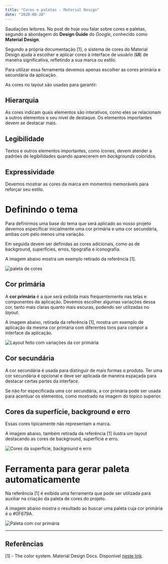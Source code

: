 ```yaml
---
title: "Cores e paletas - Material Design"
date: "2020-08-28"
---
```


Saudações leitores. No post de hoje vou falar sobre cores e paletas, segundo a abordagem do **Design Guide** do *Google*, conhecido como **Material Design**.

Segundo a própria documentação [1], o sistema de cores do Material Design ajuda a escolher e aplicar cores à interface de usuário (**UI**) de maneira significativa, refletindo a sua marca ou estilo. 

Para utilizar essa ferramenta devemos apenas escolher as cores primária e secundária da aplicação.

As cores no layout são usadas para garantir:

## Hierarquia

As cores indicam quais elementos são interativos, como eles se relacionam a outros elementos e seu nível de destaque. Os elementos importantes devem se destacar mais.

## Legibilidade

Textos e outros elementos importantes, como ícones, devem atender a padrões de legibilidades quando aparecerem em *backgrounds* coloridos.

## Expressividade

Devemos mostrar as cores da marca em momentos memoráveis para reforçar seu estilo.

# Definindo o tema

Para definirmos uma base do tema que será aplicado ao nosso projeto devemos especificar inicialmente uma cor primária e uma cor secundária, ambas com pelo menos uma variação.

Em seguida devem ser definidas as cores adicionais, como as de background, superfícies, erros, tipografia e iconografia.

A imagem abaixo mostra um exemplo retirado da referência [1].

![paleta de cores](/post-images/cores-e-paletas-md/paleta-padrao-md.PNG "Paleta de cores padrão do Material Design")

## Cor primária

A **cor primária** é a que será exibida mais frequentemente nas telas e componentes da aplicação. Devemos escolher algumas variações dessa cor, tanto mais claras quanto mais escuras, podendo ser utilizadas no *layout*.

A imagem abaixo, retirada da referência [1], mostra um exemplo de aplicação da mesma cor primária com diferentes tons para compor a interface da aplicação.

![Layout feito com variações da cor primária](/post-images/cores-e-paletas-md/variacao-de-cor-primaria.png "Layout feito com variações da cor primária")

## Cor secundária

A cor secundária é usada para distinguir de mais formas o produto. Ter uma cor secundária é opcional e deve ser aplicada de maneira espaçada para destacar certas partes da interface.

Se não for especificada uma cor secundária, a cor primária pode ser usada para acentuar os elementos, como mostrado na imagem do tópico superior.

## Cores da superfície, background e erro

Essas cores tipicamente não representam a marca.

A imagem abaixo, também retirada da referência [1] ilustra um layout destacando as cores de background, superfície e erro.

![Cores da superfície, background e erro](/post-images/cores-e-paletas-md/outras-cores.png "Cores da superfície, background e erro")

# Ferramenta para gerar paleta automaticamente

Na referência [1] é exibida uma ferramenta que pode ser utilizada para auxiliar na criação da paleta de cores do projeto.

A imagem abaixo mostra o resultado ao buscar uma paleta cuja cor primária é o #0F679A.

![Paleta com cor primária](/post-images/cores-e-paletas-md/paleta-cor-primaria.PNG "Paleta com cor primária")

---
## Referências

[1] - The color system. Material Design Docs. Disponível [neste link](https://material.io/design/color/the-color-system.html#color-usage-and-palettes).
